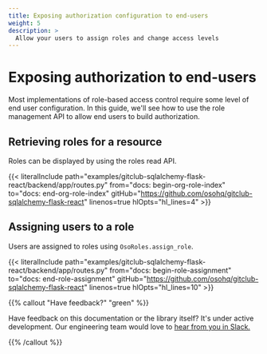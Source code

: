 ```yaml
---
title: Exposing authorization configuration to end-users
weight: 5
description: >
  Allow your users to assign roles and change access levels
---
```


# Exposing authorization to end-users

Most implementations of role-based access control require some level of
end user configuration. In this guide, we'll see how to use the role
management API to allow end users to build authorization.

## Retrieving roles for a resource

Roles can be displayed by using the roles read API.

{{< literalInclude
    path="examples/gitclub-sqlalchemy-flask-react/backend/app/routes.py"
    from="docs: begin-org-role-index"
    to="docs: end-org-role-index"
    gitHub="https://github.com/osohq/gitclub-sqlalchemy-flask-react"
    linenos=true
    hlOpts="hl_lines=4"
    >}}

## Assigning users to a role

Users are assigned to roles using `OsoRoles.assign_role`.

{{< literalInclude
    path="examples/gitclub-sqlalchemy-flask-react/backend/app/routes.py"
    from="docs: begin-role-assignment"
    to="docs: end-role-assignment"
    gitHub="https://github.com/osohq/gitclub-sqlalchemy-flask-react"
    linenos=true
    hlOpts="hl_lines=10"
    >}}

{{% callout "Have feedback?" "green" %}}

Have feedback on this documentation or the library itself? It's under
active development. Our engineering team would love to [hear from you in
Slack.](https://join-slack.osohq.com/)

{{% /callout %}}
